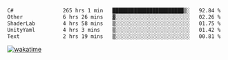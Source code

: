 <!--START_SECTION:waka-->

```txt
C#                265 hrs 1 min   ███████████████████████▒░   92.84 %
Other             6 hrs 26 mins   ▓░░░░░░░░░░░░░░░░░░░░░░░░   02.26 %
ShaderLab         4 hrs 58 mins   ▒░░░░░░░░░░░░░░░░░░░░░░░░   01.75 %
UnityYaml         4 hrs 3 mins    ▒░░░░░░░░░░░░░░░░░░░░░░░░   01.42 %
Text              2 hrs 19 mins   ▒░░░░░░░░░░░░░░░░░░░░░░░░   00.81 %
```

<!--END_SECTION:waka-->
[![wakatime](https://wakatime.com/badge/user/6c2f442e-41b4-42e3-bc06-d5d8203ad1da.svg)](https://wakatime.com/@6c2f442e-41b4-42e3-bc06-d5d8203ad1da)
